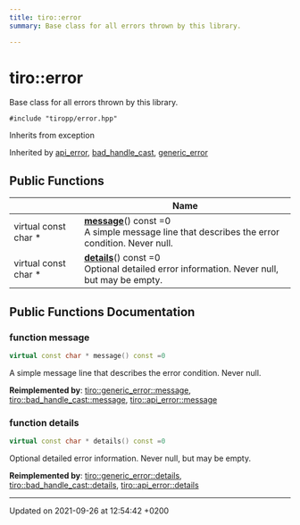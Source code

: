 ```yaml
---
title: tiro::error
summary: Base class for all errors thrown by this library. 

---
```


# tiro::error



Base class for all errors thrown by this library. 


`#include "tiropp/error.hpp"`

Inherits from exception

Inherited by [api_error](/docs/api/classes/classtiro_1_1api__error), [bad_handle_cast](/docs/api/classes/classtiro_1_1bad__handle__cast), [generic_error](/docs/api/classes/classtiro_1_1generic__error)

## Public Functions

|                | Name           |
| -------------- | -------------- |
| virtual const char * | **[message](/docs/api/classes/classtiro_1_1error#function-message)**() const =0<br>A simple message line that describes the error condition. Never null.  |
| virtual const char * | **[details](/docs/api/classes/classtiro_1_1error#function-details)**() const =0<br>Optional detailed error information. Never null, but may be empty.  |

## Public Functions Documentation

### function message

```cpp
virtual const char * message() const =0
```

A simple message line that describes the error condition. Never null. 

**Reimplemented by**: [tiro::generic_error::message](/docs/api/classes/classtiro_1_1generic__error#function-message), [tiro::bad_handle_cast::message](/docs/api/classes/classtiro_1_1bad__handle__cast#function-message), [tiro::api_error::message](/docs/api/classes/classtiro_1_1api__error#function-message)


### function details

```cpp
virtual const char * details() const =0
```

Optional detailed error information. Never null, but may be empty. 

**Reimplemented by**: [tiro::generic_error::details](/docs/api/classes/classtiro_1_1generic__error#function-details), [tiro::bad_handle_cast::details](/docs/api/classes/classtiro_1_1bad__handle__cast#function-details), [tiro::api_error::details](/docs/api/classes/classtiro_1_1api__error#function-details)


-------------------------------

Updated on 2021-09-26 at 12:54:42 +0200
